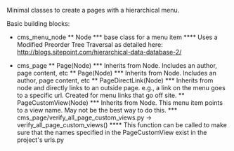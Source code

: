 
Minimal classes to create a pages with a hierarchical menu.

Basic building blocks:

* cms_menu_node
** Node 
*** base class for a menu item
**** Uses a Modified Preorder Tree Traversal as detailed here: http://blogs.sitepoint.com/hierarchical-data-database-2/	

* cms_page
** Page(Node)
*** Inherits from Node.  Includes an author, page content, etc
** Page(Node)
*** Inherits from Node.  Includes an author, page content, etc
** PageDirectLink(Node)
*** Inherits from node and directly links to an outside page. e.g., a link on the menu goes to a specific url.  Created for menu links that go off site.
** PageCustomView(Node)
*** Inherits from Node.  This menu item points to a view name.  May not be the best way to do this.
*** cms_page/verify_all_page_custom_views.py -> verify_all_page_custom_views()
**** This function can be called to make sure that the names specified in the PageCustomView exist in the project's urls.py

